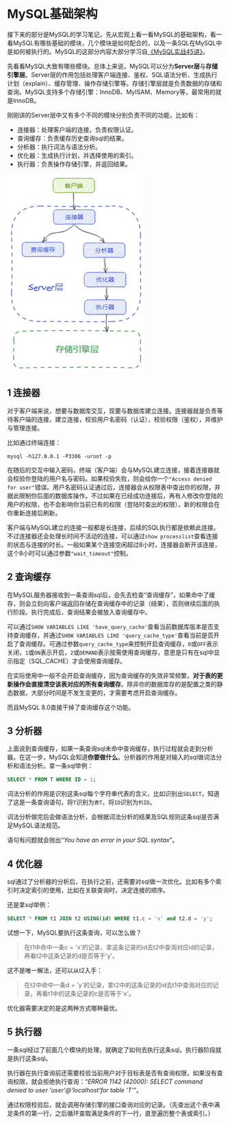 # MySQL基础架构

接下来的部分是MySQL的学习笔记，先从宏观上看一看MySQL的基础架构，看一看MySQL有哪些基础的模块，几个模块是如何配合的，以及一条SQL在MySQL中是如何被执行的。MySQL的这部分内容大部分学习自[《MySQL实战45讲》](https://time.geekbang.org/column/intro/139)。

先看看MySQL大致有哪些模块。总体上来说，MySQL可以分为**Server层**与**存储引擎层**。Server层的作用包括处理客户端连接、鉴权、SQL语法分析、生成执行计划（explain）、缓存管理、操作存储引擎等。存储引擎层就是负责数据的存储和查询。MySQL支持多个存储引擎：InnoDB、MyISAM、Memory等，最常用的就是InnoDB。

刚刚讲的Server层中又有多个不同的模块分别负责不同的功能，比如有：

- 连接器：处理客户端的连接，负责权限认证。
- 查询缓存：负责缓存历史查询sql的结果。
- 分析器：执行词法与语法分析。
- 优化器：生成执行计划，并选择使用的索引。
- 执行器：负责操作存储引擎，并返回结果。

![image-20211009223757336](assets/image-20211009223757336.png)

## 1 连接器

对于客户端来说，想要与数据库交互，现要与数据库建立连接。连接器就是负责等待客户端的连接，建立连接，校验用户名密码（认证），校验权限（鉴权），并维护与管理连接。

比如通过终端连接：

```shell
mysql -h127.0.0.1 -P3306 -uroot -p
```

在随后的交互中输入密码，终端（客户端）会与MySQL建立连接，接着连接器就会校验你登陆的用户名与密码。如果校验失败，则会给你一个`"Access denied for user"`错误。用户名密码认证通过后，连接器会从权限表中查出你的权限，并据此限制你后面的数据库操作。不过如果在已经成功连接后，再有人修改你登陆的用户的权限，也不会影响你当前已有的权限（登陆时查出的权限），新的权限会在你重新连接后刷新。

客户端与MySQL建立的连接一般都是长连接，后续的SQL执行都是依赖此连接。不过连接器还会处理长时间不活动的连接，可以通过`show processlist`查看连接的状态与连接的时长。一般如果某个连接空闲超过8小时，连接器会断开该连接，这个8小时可以通过参数`"wait_timeout"`控制。

## 2 查询缓存

在MySQL服务器接收到一条查询sql后，会先去检查“查询缓存”，如果命中了缓存，则会立刻向客户端返回存储在查询缓存中的记录（结果），否则继续后面的执行阶段。执行完成后，查询结果会被放入查询缓存中。

可以通过`SHOW VARIABLES LIKE 'have_query_cache'`查看当前数据库版本是否支持查询缓存，并通过`SHOW VARIABLES LIKE 'query_cache_type'`查看当前是否开启了查询缓存。可通过参数`query_cache_type`来控制开启查询缓存，`0`或`OFF`表示关闭，`1`或`ON`表示开启，`2`或`DEMAND`表示按需使用查询缓存，意思是只有在sql中显示指定（SQL_CACHE）才会使用查询缓存。

在实际使用中一般不会开启查询缓存，因为查询缓存的失效非常频繁，**对于表的更新操作会直接清空该表对应的所有查询缓存**。除非你的数据库存的是配置之类的静态数据，大部分时间是不发生变更的，才需要考虑开启查询缓存。

而且MySQL 8.0直接干掉了查询缓存这个功能。

## 3 分析器

上面说到查询缓存，如果一条查询sql未命中查询缓存，执行过程就会走到分析器。在这一步，MySQL会知道**你要做什么**。分析器的作用是对输入的sql做词法分析和语法分析。拿一条sql举例：

```sql
SELECT * FROM T WHERE ID = 1;
```

词法分析的作用是识别这条sql每个字符串代表的含义，比如识别出`SELECT`，知道了这是一条查询语句，将`T`识别为`表T`，将`ID`识别为`列ID`。

词法分析做完后会做语法分析，会根据词法分析的结果及SQL规则这条sql是否满足MySQL语法规范。

语句有问题就会抛出“*You have an error in your SQL syntax*”。

## 4 优化器

sql通过了分析器的分析后，在执行之前，还需要对sql做一次优化。比如有多个索引时决定索引的使用，比如在关联查询时，决定连接的顺序。

还是拿sql举例：

```sql
SELECT * FROM t1 JOIN t2 USING(id) WHERE t1.c = 'x' and t2.d = 'y';
```

试想一下，MySQL要执行这条查询，可以怎么做？

> 在t1中命中一条c = 'x'的记录，拿这条记录的id去t2中查询对应id的记录，再看t2中这条记录的d是否等于'y'。

这不是唯一解法，还可以从t2入手：

> 在t2中命中一条d = 'y'的记录，拿t2中的这条记录的id去t1中查询对应的记录，再看t1中的这条记录的c是否等于'x'。

优化器需要决定的是这两种方式哪种最优。

## 5 执行器

一条sql经过了前面几个模块的处理，就确定了如何去执行这条sql。执行器阶段就是执行这条sql。

执行器在执行查询前还需要校验当前用户对于目标表是否有查询权限，如果没有查询权限，就会拒绝执行查询：“*ERROR 1142 (42000): SELECT command denied to user 'user'@'localhost'for table 'T'*”。

通过权限校验后，就会调用存储引擎的接口查询对应的记录。（先查出这个表中满足条件的第一行，之后循环查取满足条件的下一行，直至遍历整个表或索引。）
